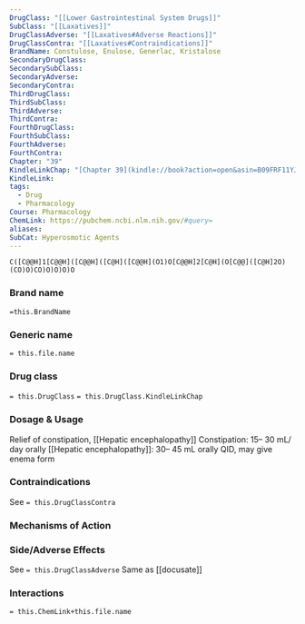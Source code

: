 ```yaml
---
DrugClass: "[[Lower Gastrointestinal System Drugs]]"
SubClass: "[[Laxatives]]"
DrugClassAdverse: "[[Laxatives#Adverse Reactions]]"
DrugClassContra: "[[Laxatives#Contraindications]]"
BrandName: Constulose, Enulose, Generlac, Kristalose
SecondaryDrugClass: 
SecondarySubClass: 
SecondaryAdverse: 
SecondaryContra: 
ThirdDrugClass: 
ThirdSubClass: 
ThirdAdverse: 
ThirdContra: 
FourthDrugClass: 
FourthSubClass: 
FourthAdverse: 
FourthContra: 
Chapter: "39"
KindleLinkChap: "[Chapter 39](kindle://book?action=open&asin=B09FRF11YJ&location=22145)"
KindleLink: 
tags:
  - Drug
  - Pharmacology
Course: Pharmacology
ChemLink: https://pubchem.ncbi.nlm.nih.gov/#query=
aliases: 
SubCat: Hyperosmotic Agents
---
```

```smiles
C([C@@H]1[C@@H]([C@@H]([C@H]([C@@H](O1)O[C@@H]2[C@H](O[C@@]([C@H]2O)(CO)O)CO)O)O)O)O
```

### Brand name
`=this.BrandName`

### Generic name
`= this.file.name`

### Drug class 
`= this.DrugClass`
	`= this.DrugClass.KindleLinkChap`

### Dosage & Usage
Relief of constipation, [[Hepatic encephalopathy]]
Constipation: 15– 30 mL/ day orally 
[[Hepatic encephalopathy]]: 30– 45 mL orally QID, may give enema form

### Contraindications
See `= this.DrugClassContra`

### Mechanisms of Action


### Side/Adverse Effects
See `= this.DrugClassAdverse`
Same as [[docusate]] 

### Interactions

`= this.ChemLink+this.file.name`

